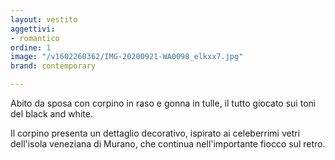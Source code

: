 ```yaml
---
layout: vestito
aggettivi:
- romantico
ordine: 1
image: "/v1602260362/IMG-20200921-WA0098_elkxx7.jpg"
brand: contemporary

---
```

Abito da sposa con corpino in raso e gonna in tulle, il tutto giocato sui toni del black and white.

Il corpino presenta un dettaglio decorativo, ispirato ai celeberrimi vetri dell'isola veneziana di Murano, che continua nell'importante fiocco sul retro.